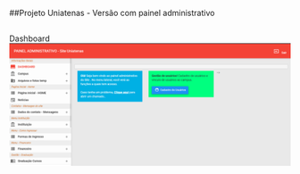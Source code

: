 ##Projeto Uniatenas - Versão com painel administrativo

##
Dashboard
<img src="https://github.com/wsdsoares/assets-projetos/blob/main/uniatenas/1.1%20Dashboard.PNG" />

